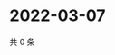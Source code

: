 # 2022-03-07

共 0 条

<!-- BEGIN WEIBO -->
<!-- 最后更新时间 Mon Mar 07 2022 17:12:36 GMT+0800 (China Standard Time) -->

<!-- END WEIBO -->
